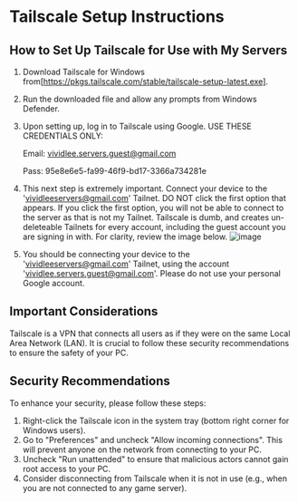 
# Tailscale Setup Instructions

## How to Set Up Tailscale for Use with My Servers

1. Download Tailscale for Windows from[https://pkgs.tailscale.com/stable/tailscale-setup-latest.exe].
2. Run the downloaded file and allow any prompts from Windows Defender.
3. Upon setting up, log in to Tailscale using Google. USE THESE CREDENTIALS ONLY:
   

   Email: vividlee.servers.guest@gmail.com

   Pass:  95e8e6e5-fa99-46f9-bd17-3366a734281e

   
4. This next step is extremely important. Connect your device to the 'vividleeservers@gmail.com' Tailnet. DO NOT click the first option that appears. If you click the first option, you will not be able to connect to the server as that is not my Tailnet. Tailscale is dumb, and creates un-deleteable Tailnets for every account, including the guest account you are signing in with. For clarity, review the image below.
![image](https://github.com/user-attachments/assets/ff7259f0-b5b8-48d1-b9ba-29081d76ff02)


5. You should be connecting your device to the 'vividleeservers@gmail.com' Tailnet, using the account 'vividlee.servers.guest@gmail.com'. Please do not use your personal Google account.




## Important Considerations

Tailscale is a VPN that connects all users as if they were on the same Local Area Network (LAN). It is crucial to follow these security recommendations to ensure the safety of your PC.

## Security Recommendations

To enhance your security, please follow these steps:

1. Right-click the Tailscale icon in the system tray (bottom right corner for Windows users).
2. Go to "Preferences" and uncheck "Allow incoming connections". This will prevent anyone on the network from connecting to your PC.
3. Uncheck "Run unattended" to ensure that malicious actors cannot gain root access to your PC.
4. Consider disconnecting from Tailscale when it is not in use (e.g., when you are not connected to any game server).
